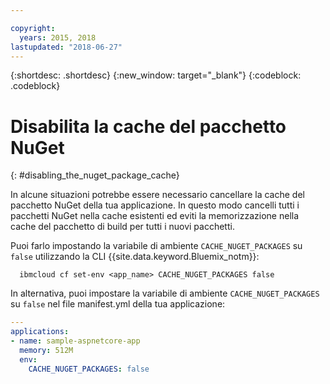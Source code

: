 ```yaml
---

copyright:
  years: 2015, 2018
lastupdated: "2018-06-27"
---
```


{:shortdesc: .shortdesc}
{:new_window: target="_blank"}
{:codeblock: .codeblock}

# Disabilita la cache del pacchetto NuGet
{: #disabling_the_nuget_package_cache}

In alcune situazioni potrebbe essere necessario cancellare la cache del pacchetto NuGet della tua applicazione.  In questo modo cancelli tutti i pacchetti NuGet nella cache esistenti ed eviti la memorizzazione nella cache del pacchetto di build per tutti i nuovi pacchetti.

Puoi farlo impostando la variabile di ambiente `CACHE_NUGET_PACKAGES` su `false` utilizzando la CLI {{site.data.keyword.Bluemix_notm}}:

```shell
  ibmcloud cf set-env <app_name> CACHE_NUGET_PACKAGES false
```

In alternativa, puoi impostare la variabile di ambiente `CACHE_NUGET_PACKAGES` su `false` nel file manifest.yml della tua applicazione:

```yml
---
applications:
- name: sample-aspnetcore-app
  memory: 512M
  env:
    CACHE_NUGET_PACKAGES: false
```
